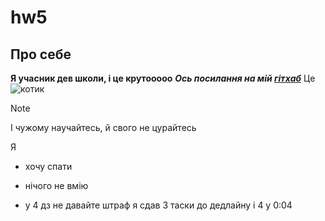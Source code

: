# hw5
## Про себе
**Я учасник дев школи, і це крутооооо**
***Ось посилання на мій [гітхаб](https://github.com/mndn7)***
Це ![котик](https://i.pinimg.com/564x/d6/db/e7/d6dbe7cdd44e2d8e52e6c18a9a635c49.jpg)
> [!NOTE]
> І чужому научайтесь, й свого не цурайтесь

Я
- хочу спати
* нічого не вмію
+ у 4 дз не давайте штраф я сдав 3 таски до дедлайну і 4 у 0:04
